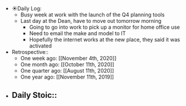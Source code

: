 - ☀️Daily Log:
    - Busy week at work with the launch of the Q4 planning tools
    - Last day at the Dean, have to move out tomorrow morning
        - Going to go into work to pick up a monitor for home office use
        - Need to email the make and model to IT
        - Hopefully the internet works at the new place, they said it was activated
- Retrospective::
    - One week ago: [[November 4th, 2020]]
    - One month ago: [[October 11th, 2020]]
    - One quarter ago: [[August 11th, 2020]]
    - One year ago: [[November 11th, 2019]]
- Daily Stoic::
    -
